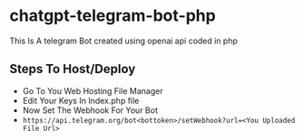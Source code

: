 # chatgpt-telegram-bot-php
This Is A telegram Bot created using openai api coded in php 
## Steps To Host/Deploy
 - Go To You Web Hosting File Manager
- Edit Your Keys In Index.php file
- Now Set The Webhook For Your Bot
- ```https://api.telegram.org/bot<bottoken>/setWebhook?url=<You Uploaded File Url>```
